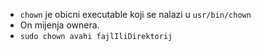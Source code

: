 - `chown` je obicni executable koji se nalazi u `usr/bin/chown`
- On mijenja ownera.
- `sudo chown avahi fajlIliDirektorij`